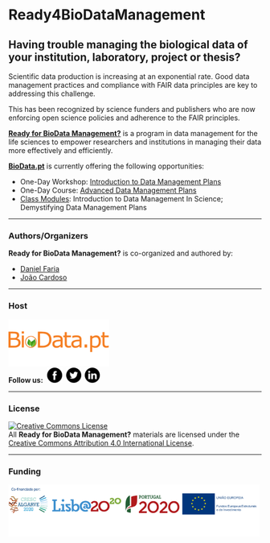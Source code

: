 # Ready4BioDataManagement

## Having trouble managing the biological data of your institution, laboratory, project or thesis?

Scientific data production is increasing at an exponential rate. Good data management practices and compliance with FAIR data principles are key to addressing this challenge.

This has been recognized by science funders and publishers who are now enforcing open science policies and adherence to the FAIR principles.

[**Ready for BioData Management?**](http://ready4biodatamanagement.biodata.pt/) is a program in data management for the life sciences to empower researchers and institutions in managing their data more effectively and efficiently.

[**BioData.pt**](http://www.biodata.pt/) is currently offering the following opportunities:
- One-Day Workshop: [Introduction to Data Management Plans](https://github.com/BioData-PT/Ready4BioDataManagement/tree/master/Intro%20to%20DMPs)
- One-Day Course: [Advanced Data Management Plans](https://github.com/BioData-PT/Ready4BioDataManagement/tree/master/Advanced%20DMPs)
- [Class Modules](https://github.com/BioData-PT/Ready4BioDataManagement/tree/master/Class%20Modules): Introduction to Data Management In Science; Demystifying Data Management Plans

---
### Authors/Organizers
**Ready for BioData Management?** is co-organized and authored by:
* [Daniel Faria](https://github.com/DanFaria)
* [João Cardoso](https://github.com/JoaoMFCardoso)

---
### Host
<a href="https://biodata.pt/"><img src="./Files/BioData.png" alt="BioData.pt" width="200px"></a>
<br>
**Follow us:**&nbsp;&nbsp;<a href="https://www.facebook.com/BioData.pt"><img src="./Files/facebook.png" alt="Facebook" width="30px"></a>&nbsp;&nbsp;<a href="https://twitter.com/BioData_pt"><img src="./Files/twitter.png" alt="Twitter" width="30px"></a>&nbsp;&nbsp;<a href="https://www.linkedin.com/company/biodata-pt/"><img src="./Files/linkedin.png" alt="LinkedIn" width="30px"></a>

---

### License
<a rel="license" href="http://creativecommons.org/licenses/by/4.0/"><img alt="Creative Commons License" style="border-width:0" src="https://i.creativecommons.org/l/by/4.0/88x31.png" /></a><br />All **Ready for BioData Management?** materials are licensed under the  <a rel="license" href="http://creativecommons.org/licenses/by/4.0/">Creative Commons Attribution 4.0 International License</a>.

---
### Funding
<img src="./Files/parceiros.png" width="500px">
